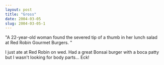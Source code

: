 ```yaml
---
layout: post
title: "Gross"
date: 2004-03-05
slug: 2004-03-05-1
---
```


&quot;A 22-year-old woman found the severed tip of a thumb in her lunch salad at Red Robin Gourmet Burgers. &quot;

I just ate at Red Robin on wed.  Had a great Bonsai burger with a boca patty but I wasn&apos;t looking for body parts...  Eck!

